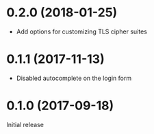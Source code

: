 0.2.0 (2018-01-25)
==================
* Add options for customizing TLS cipher suites

0.1.1 (2017-11-13)
==================
* Disabled autocomplete on the login form

0.1.0 (2017-09-18)
==================
Initial release
